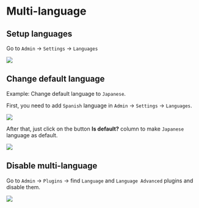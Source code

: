 # Multi-language

## Setup languages

Go to `Admin` -> `Settings` -> `Languages`

![](../images/translation-add-language.png)

## Change default language

Example: Change default language to `Japanese`.

First, you need to add `Spanish` language in `Admin` -> `Settings` -> `Languages`.

![](../images/multi-language-1.png)

After that, just click on the button **Is default?** column to make `Japanese` language as default.

![](../images/multi-language-2.jpg)

## Disable multi-language

Go to `Admin` -> `Plugins` -> find `Language` and `Language Advanced` plugins and disable them.

![](../images/multi-language-3.png)
